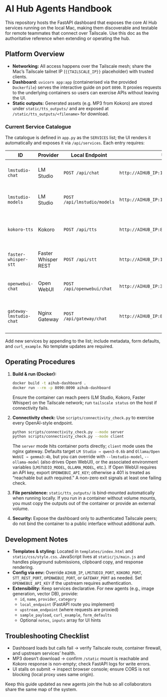 # AI Hub Agents Handbook

This repository hosts the FastAPI dashboard that exposes the core AI Hub services running on the local Mac, making them discoverable and testable for remote teammates that connect over Tailscale. Use this doc as the authoritative reference when extending or operating the hub.

## Platform Overview

- **Networking:** All access happens over the Tailscale mesh; share the Mac’s Tailscale tailnet IP (`{{TAILSCALE_IP}}` placeholder) with trusted clients.
- **Dashboard:** `uvicorn app:app` (containerised via the provided `Dockerfile`) serves the interactive guide on port `8090`. It proxies requests to the underlying containers so users can exercise APIs without leaving the UI.
- **Static outputs:** Generated assets (e.g. MP3 from Kokoro) are stored under `static/tts_outputs/` and are exposed at `/static/tts_outputs/<filename>` for download.

### Current Service Catalogue

The catalogue is defined in `app.py` as the `SERVICES` list; the UI renders it automatically and exposes it via `/api/services`. Each entry requires:

| ID | Provider | Local Endpoint | Upstream Target | Brief |
| --- | --- | --- | --- | --- |
| `lmstudio-chat` | LM Studio | `POST /api/chat` | `http://AIHUB_IP:1234/v1/chat/completions` | OpenAI-compatible chat completions. |
| `lmstudio-models` | LM Studio | `POST /api/lmstudio/models` | `http://AIHUB_IP:1234/v1/models` | Fetch the upstream model catalogue. |
| `kokoro-tts` | Kokoro | `POST /api/tts` | `http://AIHUB_IP:8880/v1/audio/speech` | Text-to-Speech returning downloadable MP3. |
| `faster-whisper-stt` | Faster Whisper REST | `POST /api/stt` | `http://AIHUB_IP:10400/v1/audio/transcriptions` | Speech-to-text via multipart upload. |
| `openwebui-chat` | Open WebUI | `POST /api/openwebui/chat` | `http://AIHUB_IP:3000/api/chat/completions` | Chat completions routed to Open WebUI. |
| `gateway-lmstudio-chat` | Nginx Gateway | `POST /api/gateway/chat` | `http://AIHUB_IP:8080/lmstudio/v1/chat/completions` | Same LM Studio chat via the shared gateway. |

Add new services by appending to the list; include metadata, form defaults, and `curl_example`. No template updates are required.

## Operating Procedures

1. **Build & run (Docker):**
   ```bash
   docker build -t aihub-dashboard .
   docker run --rm -p 8090:8090 aihub-dashboard
   ```
   Ensure the container can reach peers (LM Studio, Kokoro, Faster Whisper) on the Tailscale network; run `tailscale status` on the host if connectivity fails.

2. **Connectivity check:** Use `scripts/connectivity_check.py` to exercise every OpenAI-style endpoint.
   ```bash
   python scripts/connectivity_check.py --mode server
   python scripts/connectivity_check.py --mode client
   ```
   The `server` mode hits container ports directly; `client` mode uses the nginx gateway. Defaults target `LM Studio → qwen3-0.6b` and `Ollama/Open WebUI → gemma3:4b`, but you can override with `--lmstudio-model`, `--ollama-model` (also drives Open WebUI), or the associated environment variables (`LMSTUDIO_MODEL`, `OLLAMA_MODEL`, etc.). If Open WebUI requires an API key, export `OPENWEBUI_API_KEY`; otherwise a 401 is treated as “reachable but auth required.” A non-zero exit signals at least one failing check.

3. **File persistence:** `static/tts_outputs/` is bind-mounted automatically when running locally. If you run in a container without volume mounts, you must copy the outputs out of the container or provide an external volume.

4. **Security:** Expose the dashboard only to authenticated Tailscale peers; do not bind the container to a public interface without additional auth.

## Development Notes

- **Templates & styling:** Located in `templates/index.html` and `static/css/style.css`. JavaScript lives at `static/js/main.js` and handles playground submissions, clipboard copy, and response rendering.
- **Config via env:** Override `AIHUB_IP`, `LMSTUDIO_PORT`, `KOKORO_PORT`, `STT_REST_PORT`, `OPENWEBUI_PORT`, or `GATEWAY_PORT` as needed. Set `OPENWEBUI_API_KEY` if the upstream requires authentication.
- **Extensibility:** Keep services declarative. For new agents (e.g., image generation, vector DB), provide:
  - `id`, `name`, `provider`, `category`
  - `local_endpoint` (FastAPI route you implement)
  - `upstream_endpoint` (where requests are proxied)
  - `sample_payload`, `curl_example`, `form_defaults`
  - Optional `notes`, `inputs` array for UI hints

## Troubleshooting Checklist

- Dashboard loads but calls fail → verify Tailscale route, container firewall, and upstream services’ health.
- MP3 doesn’t download → confirm `/static` mount is reachable and Kokoro response is non-empty; check FastAPI logs for write errors.
- UI stalls on submit → inspect browser console; ensure CORS is not blocking (local proxy uses same origin).

Keep this guide updated as new agents join the hub so all collaborators share the same map of the system.
